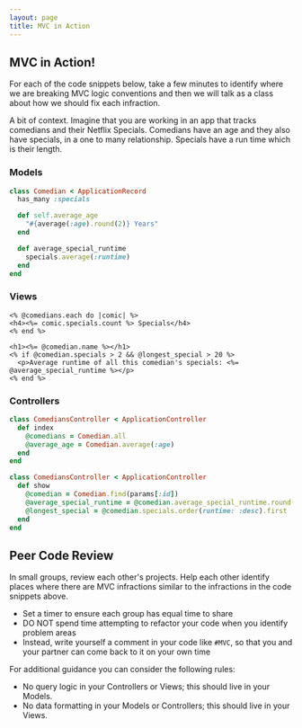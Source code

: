 ```yaml
---
layout: page
title: MVC in Action
---
```


## MVC in Action!

For each of the code snippets below, take a few minutes to identify where we are breaking MVC logic conventions and then we will talk as a class about how we should fix each infraction.

A bit of context. Imagine that you are working in an app that tracks comedians and their Netflix Specials. Comedians have an age and they also have specials, in a one to many relationship. Specials have a run time which is their length.

### Models

```ruby
class Comedian < ApplicationRecord
  has_many :specials

  def self.average_age
    "#{average(:age).round(2)} Years"
  end

  def average_special_runtime
    specials.average(:runtime)
  end
end
```

### Views
```erb
<% @comedians.each do |comic| %>
<h4><%= comic.specials.count %> Specials</h4>
<% end %>
```

```
<h1><%= @comedian.name %></h1>
<% if @comedian.specials > 2 && @longest_special > 20 %>
  <p>Average runtime of all this comedian's specials: <%= @average_special_runtime %></p>
<% end %>
```

### Controllers
```ruby
class ComediansController < ApplicationController
  def index
    @comedians = Comedian.all
    @average_age = Comedian.average(:age)
  end
end
```

```ruby
class ComediansController < ApplicationController
  def show
    @comedian = Comedian.find(params[:id])
    @average_special_runtime = @comedian.average_special_runtime.round(2)
    @longest_special = @comedian.specials.order(runtime: :desc).first
  end
end
```

## Peer Code Review

In small groups, review each other's projects.  Help each other identify places where there are MVC infractions similar to the infractions in the code snippets above.

* Set a timer to ensure each group has equal time to share
* DO NOT spend time attempting to refactor your code when you identify problem areas
* Instead, write yourself a comment in your code like `#MVC`, so that you and your partner can come back to it on your own time

For additional guidance you can consider the following rules:

* No query logic in your Controllers or Views; this should live in your Models.
* No data formatting in your Models or Controllers; this should live in your Views.
